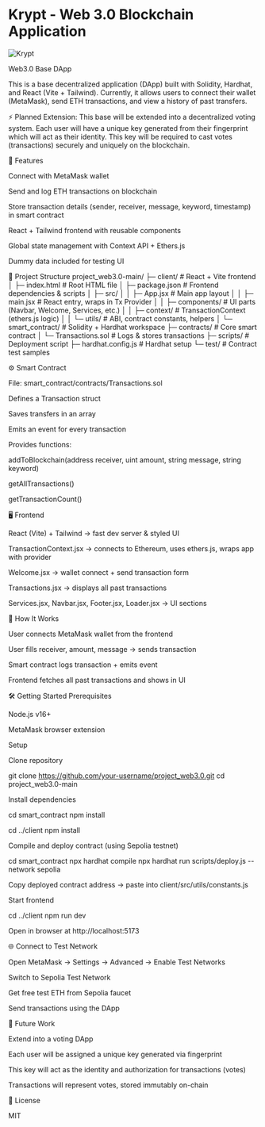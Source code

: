 # Krypt - Web 3.0 Blockchain Application
![Krypt](https://i.ibb.co/DVF4tNW/image.png)

Web3.0 Base DApp

This is a base decentralized application (DApp) built with Solidity, Hardhat, and React (Vite + Tailwind).
Currently, it allows users to connect their wallet (MetaMask), send ETH transactions, and view a history of past transfers.

⚡️ Planned Extension:
This base will be extended into a decentralized voting system. Each user will have a unique key generated from their fingerprint which will act as their identity. This key will be required to cast votes (transactions) securely and uniquely on the blockchain.

🚀 Features

Connect with MetaMask wallet

Send and log ETH transactions on blockchain

Store transaction details (sender, receiver, message, keyword, timestamp) in smart contract

React + Tailwind frontend with reusable components

Global state management with Context API + Ethers.js

Dummy data included for testing UI

📂 Project Structure
project_web3.0-main/
├─ client/                  # React + Vite frontend
│  ├─ index.html            # Root HTML file
│  ├─ package.json          # Frontend dependencies & scripts
│  ├─ src/
│  │  ├─ App.jsx            # Main app layout
│  │  ├─ main.jsx           # React entry, wraps in Tx Provider
│  │  ├─ components/        # UI parts (Navbar, Welcome, Services, etc.)
│  │  ├─ context/           # TransactionContext (ethers.js logic)
│  │  └─ utils/             # ABI, contract constants, helpers
│
└─ smart_contract/          # Solidity + Hardhat workspace
   ├─ contracts/            # Core smart contract
   │   └─ Transactions.sol  # Logs & stores transactions
   ├─ scripts/              # Deployment script
   ├─ hardhat.config.js     # Hardhat setup
   └─ test/                 # Contract test samples

⚙️ Smart Contract

File: smart_contract/contracts/Transactions.sol

Defines a Transaction struct

Saves transfers in an array

Emits an event for every transaction

Provides functions:

addToBlockchain(address receiver, uint amount, string message, string keyword)

getAllTransactions()

getTransactionCount()

🖥️ Frontend

React (Vite) + Tailwind → fast dev server & styled UI

TransactionContext.jsx → connects to Ethereum, uses ethers.js, wraps app with provider

Welcome.jsx → wallet connect + send transaction form

Transactions.jsx → displays all past transactions

Services.jsx, Navbar.jsx, Footer.jsx, Loader.jsx → UI sections

🔑 How It Works

User connects MetaMask wallet from the frontend

User fills receiver, amount, message → sends transaction

Smart contract logs transaction + emits event

Frontend fetches all past transactions and shows in UI

🛠️ Getting Started
Prerequisites

Node.js v16+

MetaMask browser extension

Setup

Clone repository

git clone https://github.com/your-username/project_web3.0.git
cd project_web3.0-main


Install dependencies

cd smart_contract
npm install

cd ../client
npm install


Compile and deploy contract (using Sepolia testnet)

cd smart_contract
npx hardhat compile
npx hardhat run scripts/deploy.js --network sepolia


Copy deployed contract address → paste into
client/src/utils/constants.js

Start frontend

cd ../client
npm run dev


Open in browser at http://localhost:5173

🌐 Connect to Test Network

Open MetaMask → Settings → Advanced → Enable Test Networks

Switch to Sepolia Test Network

Get free test ETH from Sepolia faucet

Send transactions using the DApp

📌 Future Work

Extend into a voting DApp

Each user will be assigned a unique key generated via fingerprint

This key will act as the identity and authorization for transactions (votes)

Transactions will represent votes, stored immutably on-chain

📝 License

MIT